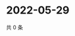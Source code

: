 # 2022-05-29

共 0 条

<!-- BEGIN WEIBO -->
<!-- 最后更新时间 Sun May 29 2022 09:26:22 GMT+0800 (China Standard Time) -->

<!-- END WEIBO -->
